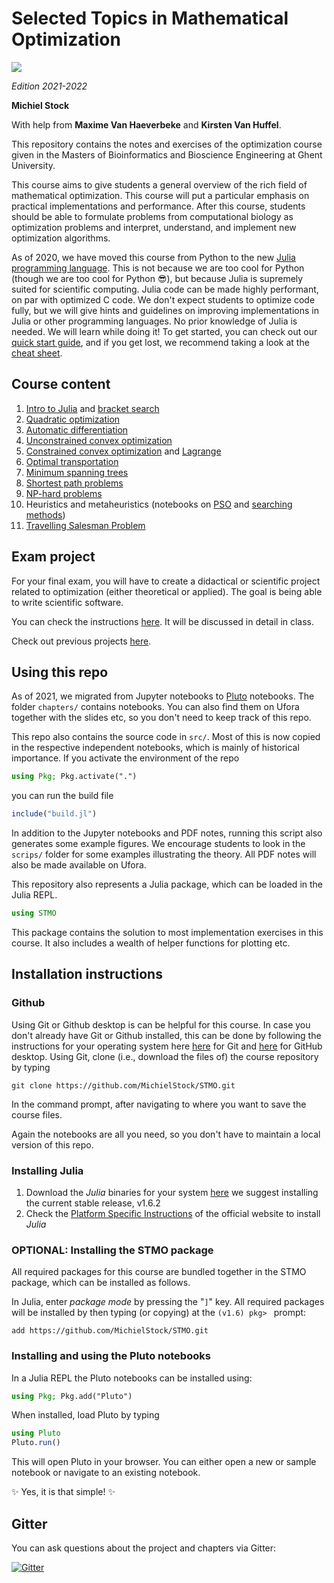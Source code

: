 # Selected Topics in Mathematical Optimization

![](totoro.png)

*Edition 2021-2022*

**Michiel Stock**

With help from **Maxime Van Haeverbeke** and **Kirsten Van Huffel**.

This repository contains the notes and exercises of the optimization course given in the Masters of Bioinformatics and Bioscience Engineering at Ghent University.

This course aims to give students a general overview of the rich field of mathematical optimization. This course will put a particular emphasis on practical implementations and performance. After this course, students should be able to formulate problems from computational biology as optimization problems and interpret, understand, and implement new optimization algorithms.

As of 2020, we have moved this course from Python to the new [Julia programming language](https://julialang.org/). This is not because we are too cool for Python (though we are too cool for Python 😎), but because Julia is supremely suited for scientific computing.  Julia code can be made highly performant, on par with optimized C code. We don't expect students to optimize code fully, but we will give hints and guidelines on improving implementations in Julia or other programming languages. No prior knowledge of Julia is needed. We will learn while doing it! To get started, you can check out our [quick start guide](chapters/00.Introduction/00-GetGoingWithJulia.md), and if you get lost, we recommend taking a look at the [cheat sheet](https://juliadocs.github.io/Julia-Cheat-Sheet/).

## Course content

1. [Intro to Julia](chapters/00.Introduction/simple_search.jl.html) and [bracket search](chapters/01.Brackets/brackets.jl.html)
2. [Quadratic optimization](chapters/02.Quadratic/quadratic.jl.html)
3. [Automatic differentiation](chapters/03.AutoDiff/autodiff.jl.html)
4. [Unconstrained convex optimization](chapters/04.Unconstrained/unconstrained.jl.html)
5. [Constrained convex optimization](chapters/05.Constrained/constrained.jl.html) and [Lagrange](chapters/05.Constrained/lagrange.jl.html)
6. [Optimal transportation](chapters/06.OptimalTransport/optimal_transportation.jl.html)
7. [Minimum spanning trees](chapters/07.MST/mst.jl.html)
8. [Shortest path problems](chapters/08.ShortestPath/shortestpath.jl.html)
9. [NP-hard problems](chapters/09.NP-Complete/np-complete.jl.html)
10. Heuristics and metaheuristics (notebooks on [PSO](chapters/10.Metaheuristics/PSO.jl.html) and [searching methods](chapters/00.Introduction/simple_search.jl.html))
11. [Travelling Salesman Problem](chapters/11.TSP/tsp.jl.html)

## Exam project

For your final exam, you will have to create a didactical or scientific project related to optimization (either theoretical or applied). The goal is being able to write scientific software.

You can check the instructions [here](project_instructions.md). It will be discussed in detail in class.

Check out previous projects [here](exam_projects/readme.md).

## Using this repo

As of 2021, we migrated from Jupyter notebooks to [Pluto](https://github.com/fonsp/Pluto.jl) notebooks. The folder `chapters/` contains notebooks. You can also find them on Ufora together with the slides etc, so you don't need to keep track of this repo.

This repo also contains the source code in `src/`. Most of this is now copied in the respective independent notebooks, which is mainly of historical importance. If you activate the environment of the repo

```julia
using Pkg; Pkg.activate(".")
```

 you can run the build file

```julia
include("build.jl")
```

In addition to the Jupyter notebooks and PDF notes, running this script also generates some example figures. We encourage students to look in the `scrips/` folder for some examples illustrating the theory. All PDF notes will also be made available on Ufora.

This repository also represents a Julia package, which can be loaded in the Julia REPL.

```julia
using STMO
```

This package contains the solution to most implementation exercises in this course. It also includes a wealth of helper functions for plotting etc.

## Installation instructions

### Github

Using Git or Github desktop is can be helpful for this course. In case you don't already have Git or Github installed, this can be done by following the instructions for your operating system here [here](https://git-scm.com/book/en/v2/Getting-Started-Installing-Git) for Git and [here](https://desktop.github.com/) for GitHub desktop. Using Git, clone (i.e., download the files of) the course repository by typing
```
git clone https://github.com/MichielStock/STMO.git
```
In the command prompt, after navigating to where you want to save the course files.

Again the notebooks are all you need, so you don't have to maintain a local version of this repo.

### Installing Julia

1. Download the *Julia* binaries for your system [here](https://julialang.org/downloads/) we suggest installing the current stable release, v1.6.2
2. Check the [Platform Specific Instructions](https://julialang.org/downloads/platform/) of the official website to install *Julia*

### OPTIONAL: Installing the STMO package

All required packages for this course are bundled together in the STMO package, which can be installed as follows.

In Julia, enter *package mode* by pressing the "`]`" key.  All required packages will be installed by then typing (or copying) at the `(v1.6) pkg> ` prompt:
```
add https://github.com/MichielStock/STMO.git
```


### Installing and using the Pluto notebooks

In a Julia REPL the Pluto notebooks can be installed using:
```julia
using Pkg; Pkg.add("Pluto")
```

When installed, load Pluto by typing

```julia
using Pluto
Pluto.run()
```

This will open Pluto in your browser. You can either open a new or sample notebook or navigate to an existing notebook.

✨ Yes, it is that simple! ✨

## Gitter

You can ask questions about the project and chapters via Gitter:

[![Gitter](https://badges.gitter.im/STMOUGent/community.svg)](https://gitter.im/STMOUGent/community?utm_source=badge&utm_medium=badge&utm_campaign=pr-badge)

